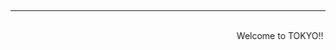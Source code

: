   <script>
    $(document).ready(function() {
      $("body").addClass("animated fadeOut")
      $("#h1").css("color", "red");
    });   
  </script>
<html>
<style>body{
            background-image: url(http://itinerary.colatour.com.tw/COLA_AppFiles/A03A_Tour/PictureObj/00012439.JPG);
            background-repeat: no-repeat;
            background-attachment: fixed;
            background-position: center;
            background-size: cover;
        }
  </style>
  <hr size="7" align="center" noshade width="100%" color="black">
  <marquee behavior="alternate">Welcome to TOKYO!!</marquee>
  
</html>
